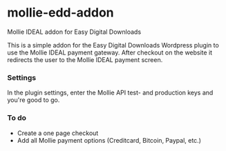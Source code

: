 # mollie-edd-addon
Mollie IDEAL addon for Easy Digital Downloads

This is a simple addon for the Easy Digital Downloads Wordpress plugin to use the Mollie IDEAL payment gateway. After checkout on the website it redirects the user to the Mollie IDEAL payment screen. 

### Settings

In the plugin settings, enter the Mollie API test- and production keys and you're good to go.

### To do

* Create a one page checkout
* Add all Mollie payment options (Creditcard, Bitcoin, Paypal, etc.)
